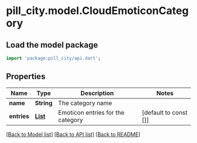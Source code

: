 # pill_city.model.CloudEmoticonCategory

## Load the model package
```dart
import 'package:pill_city/api.dart';
```

## Properties
Name | Type | Description | Notes
------------ | ------------- | ------------- | -------------
**name** | **String** | The category name | 
**entries** | [**List<CloudEmoticonEntry>**](CloudEmoticonEntry.md) | Emoticon entries for the category | [default to const []]

[[Back to Model list]](../README.md#documentation-for-models) [[Back to API list]](../README.md#documentation-for-api-endpoints) [[Back to README]](../README.md)


